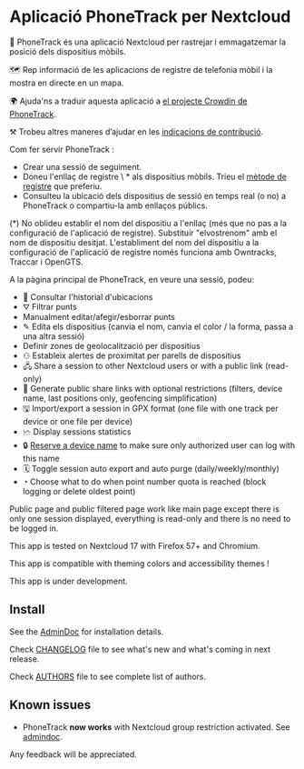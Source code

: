 # Aplicació PhoneTrack per Nextcloud

📱 PhoneTrack és una aplicació Nextcloud per rastrejar i emmagatzemar la posició dels dispositius mòbils.

🗺 Rep informació de les aplicacions de registre de telefonia mòbil i la mostra en directe en un mapa.

🌍 Ajuda'ns a traduir aquesta aplicació a [el projecte Crowdin de PhoneTrack](https://crowdin.com/project/phonetrack).

⚒ Trobeu altres maneres d’ajudar en les [indicacions de contribució](https://gitlab.com/eneiluj/phonetrack-oc/blob/master/CONTRIBUTING.md).

Com fer servir PhoneTrack :

* Crear una sessió de seguiment.
* Doneu l'enllaç de registre \ * als dispositius mòbils. Trieu el [mètode de registre](https://gitlab.com/eneiluj/phonetrack-oc/wikis/userdoc#logging-methods) que preferiu.
* Consulteu la ubicació dels dispositius de sessió en temps real (o no) a PhoneTrack o compartiu-la amb enllaços públics.

(\*) No oblideu establir el nom del dispositiu a l'enllaç (més que no pas a la configuració de l'aplicació de registre). Substituir "elvostrenom" amb el nom de dispositiu desitjat. L'establiment del nom del dispositiu a la configuració de l'aplicació de registre només funciona amb Owntracks, Traccar i OpenGTS.

A la pàgina principal de PhoneTrack, en veure una sessió, podeu:

* 📍 Consultar l'historial d'ubicacions
* ⛛ Filtrar punts
* Manualment editar/afegir/esborrar punts
* ✎ Edita els dispositius (canvia el nom, canvia el color / la forma, passa a una altra sessió)
* Definir zones de geolocalització per dispositius
* ⚇ Estableix alertes de proximitat per parells de dispositius
* 🖧 Share a session to other Nextcloud users or with a public link (read-only)
* 🔗 Generate public share links with optional restrictions (filters, device name, last positions only, geofencing simplification)
* 🖫 Import/export a session in GPX format (one file with one track per device or one file per device)
* 🗠 Display sessions statistics
* 🔒 [Reserve a device name](https://gitlab.com/eneiluj/phonetrack-oc/wikis/userdoc#device-name-reservation) to make sure only authorized user can log with this name
* 🗓 Toggle session auto export and auto purge (daily/weekly/monthly)
* ◔ Choose what to do when point number quota is reached (block logging or delete oldest point)

Public page and public filtered page work like main page except there is only one session displayed, everything is read-only and there is no need to be logged in.

This app is tested on Nextcloud 17 with Firefox 57+ and Chromium.

This app is compatible with theming colors and accessibility themes !

This app is under development.

## Install

See the [AdminDoc](https://gitlab.com/eneiluj/phonetrack-oc/wikis/admindoc) for installation details.

Check [CHANGELOG](https://gitlab.com/eneiluj/phonetrack-oc/blob/master/CHANGELOG.md#change-log) file to see what's new and what's coming in next release.

Check [AUTHORS](https://gitlab.com/eneiluj/phonetrack-oc/blob/master/AUTHORS.md#authors) file to see complete list of authors.

## Known issues

* PhoneTrack **now works** with Nextcloud group restriction activated. See [admindoc](https://gitlab.com/eneiluj/phonetrack-oc/wikis/admindoc#issue-with-phonetrack-restricted-to-some-groups-in-nextcloud).

Any feedback will be appreciated.